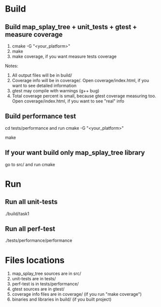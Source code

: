 Build
==============
Build map_splay_tree + unit_tests + gtest + measure coverage
--------------
1. cmake -G "<your_platform>"
2. make
3. make coverage, if you want measure tests coverage

Notes:
1. All output files will be in build/
2. Coverage info will be in coverage/. Open coverage/index.html, if you want to see detailed information
3. gtest may compile with warnings (g++ bug)
4. Total coverage percent is small, because gtest coverage measuring too. Open coverage/index.html, if you want to see "real" info

Build performance test
--------------
cd tests/performance and run cmake -G "<your_platform>"

make

If your want build only map_splay_tree library
--------------
go to src/ and run cmake

Run
==============
Run all unit-tests
--------------
./build/task1

Run all perf-test
--------------
./tests/performance/performance

Files locations
==============
1. map_splay_tree sources are in src/
2. unit-tests are in tests/
3. perf-test is in tests/performance/
4. gtest sources are in gtest/
5. coverage info files are in coverage/ (if you run "make coverage")
6. binaries and libraries in build/ (if you built project)

